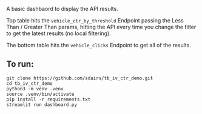 A basic dashbaord to display the API results.

Top table hits the `vehicle_ctr_by_threshold` Endpoint passing the Less Than / Greater Than params, hitting the API every time you change the filter to get the latest results (no local filtering).

The bottom table hits the `vehicle_clicks` Endpoint to get all of the results.

## To run:

```
git clone https://github.com/sdairs/tb_iv_ctr_demo.git
cd tb_iv_ctr_demo
python3 -m venv .venv
source .venv/bin/activate
pip install -r requirements.txt
streamlit run dashboard.py
```
